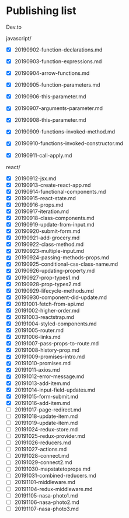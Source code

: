 # Publishing list

Dev.to

javascript/

- [x] 20190902-function-declarations.md
- [x] 20190903-function-expressions.md
- [x] 20190904-arrow-functions.md
- [x] 20190905-function-parameters.md
- [x] 20190906-this-parameter.md
- [x] 20190907-arguments-parameter.md
- [x] 20190908-this-parameter.md
- [x] 20190909-functions-invoked-method.md
- [x] 20190910-functions-invoked-constructor.md
- [x] 20190911-call-apply.md


react/

- [x] 20190912-jsx.md
- [x] 20190913-create-react-app.md
- [x] 20190914-functional-components.md
- [x] 20190915-react-state.md
- [x] 20190916-props.md
- [x] 20190917-iteration.md
- [x] 20190918-class-components.md
- [x] 20190919-update-from-input.md
- [x] 20190920-submit-form.md
- [x] 20190921-add-grocery.md
- [x] 20190922-class-method.md
- [x] 20190923-multiple-input.md
- [x] 20190924-passing-methods-props.md
- [x] 20190925-conditional-css-class-name.md
- [x] 20190926-updating-property.md
- [x] 20190927-prop-types1.md
- [x] 20190928-prop-types2.md
- [x] 20190929-lifecycle-methods.md
- [x] 20190930-component-did-update.md
- [x] 20191001-fetch-from-api.md
- [x] 20191002-higher-order.md
- [x] 20191003-reactstrap.md
- [x] 20191004-styled-components.md
- [x] 20191005-router.md
- [x] 20191006-links.md
- [x] 20191007-pass-props-to-route.md
- [x] 20191008-history-prop.md
- [x] 20191009-promises-intro.md
- [x] 20191010-promises.md
- [x] 20191011-axios.md
- [x] 20191012-error-message.md
- [x] 20191013-add-item.md
- [x] 20191014-input-field-updates.md
- [x] 20191015-form-submit.md
- [x] 20191016-add-item.md
- [ ] 20191017-page-redirect.md
- [ ] 20191018-update-item.md
- [ ] 20191019-update-item.md
- [ ] 20191024-redux-store.md
- [ ] 20191025-redux-provider.md
- [ ] 20191026-reducers.md
- [ ] 20191027-actions.md
- [ ] 20191028-connect.md
- [ ] 20191029-connect2.md
- [ ] 20191030-mapstatetoprops.md
- [ ] 20191031-combined-reducers.md
- [ ] 20191101-middleware.md
- [ ] 20191104-redux-middleware.md
- [ ] 20191105-nasa-photo1.md
- [ ] 20191106-nasa-photo2.md
- [ ] 20191107-nasa-photo3.md
